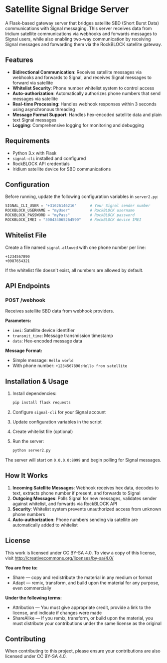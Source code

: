 # Satellite Signal Bridge Server

A Flask-based gateway server that bridges satellite SBD (Short Burst Data) communications with Signal messaging. This server receives data from Iridium satellite communications via webhooks and forwards messages to Signal users, while also enabling two-way communication by receiving Signal messages and forwarding them via the RockBLOCK satellite gateway.

## Features

- **Bidirectional Communication**: Receives satellite messages via webhooks and forwards to Signal, and receives Signal messages to forward via satellite
- **Whitelist Security**: Phone number whitelist system to control access
- **Auto-authorization**: Automatically authorizes phone numbers that send messages via satellite
- **Real-time Processing**: Handles webhook responses within 3 seconds using asynchronous threading
- **Message Format Support**: Handles hex-encoded satellite data and plain text Signal messages
- **Logging**: Comprehensive logging for monitoring and debugging

## Requirements

- Python 3.x with Flask
- `signal-cli` installed and configured
- RockBLOCK API credentials
- Iridium satellite device for SBD communications

## Configuration

Before running, update the following configuration variables in `server2.py`:

```python
SIGNAL_CLI_USER = "+31626146216"      # Your Signal sender number
ROCKBLOCK_USERNAME = "myUser"         # RockBLOCK username
ROCKBLOCK_PASSWORD = "myPass"         # RockBLOCK password
ROCKBLOCK_IMEI = "300434065264590"    # RockBLOCK device IMEI
```

## Whitelist File

Create a file named `signal.allowed` with one phone number per line:
```
+1234567890
+0987654321
```

If the whitelist file doesn't exist, all numbers are allowed by default.

## API Endpoints

### POST /webhook
Receives satellite SBD data from webhook providers.

**Parameters:**
- `imei`: Satellite device identifier
- `transmit_time`: Message transmission timestamp
- `data`: Hex-encoded message data

**Message Format:**
- Simple message: `Hello world`
- With phone number: `+1234567890:Hello from satellite`

## Installation & Usage

1. Install dependencies:
   ```bash
   pip install flask requests
   ```

2. Configure `signal-cli` for your Signal account

3. Update configuration variables in the script

4. Create whitelist file (optional)

5. Run the server:
   ```bash
   python server2.py
   ```

The server will start on `0.0.0.0:8999` and begin polling for Signal messages.

## How It Works

1. **Incoming Satellite Messages**: Webhook receives hex data, decodes to text, extracts phone number if present, and forwards to Signal
2. **Outgoing Messages**: Polls Signal for new messages, validates sender against whitelist, and forwards via RockBLOCK API
3. **Security**: Whitelist system prevents unauthorized access from unknown phone numbers
4. **Auto-authorization**: Phone numbers sending via satellite are automatically added to whitelist

## License

This work is licensed under CC BY-SA 4.0. To view a copy of this license, visit http://creativecommons.org/licenses/by-sa/4.0/

**You are free to:**
- Share — copy and redistribute the material in any medium or format
- Adapt — remix, transform, and build upon the material for any purpose, even commercially

**Under the following terms:**
- Attribution — You must give appropriate credit, provide a link to the license, and indicate if changes were made
- ShareAlike — If you remix, transform, or build upon the material, you must distribute your contributions under the same license as the original

## Contributing

When contributing to this project, please ensure your contributions are also licensed under CC BY-SA 4.0.
